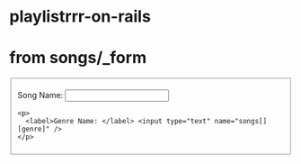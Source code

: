 playlistrrr-on-rails
====================

# from songs/_form
  <fieldset>
    <p>
      <label>Song Name: </label> <input type="text" name="songs[][name]" />
    </p>

    <p>
      <label>Genre Name: </label> <input type="text" name="songs[][genre]" />
    </p>
  </fieldset>
